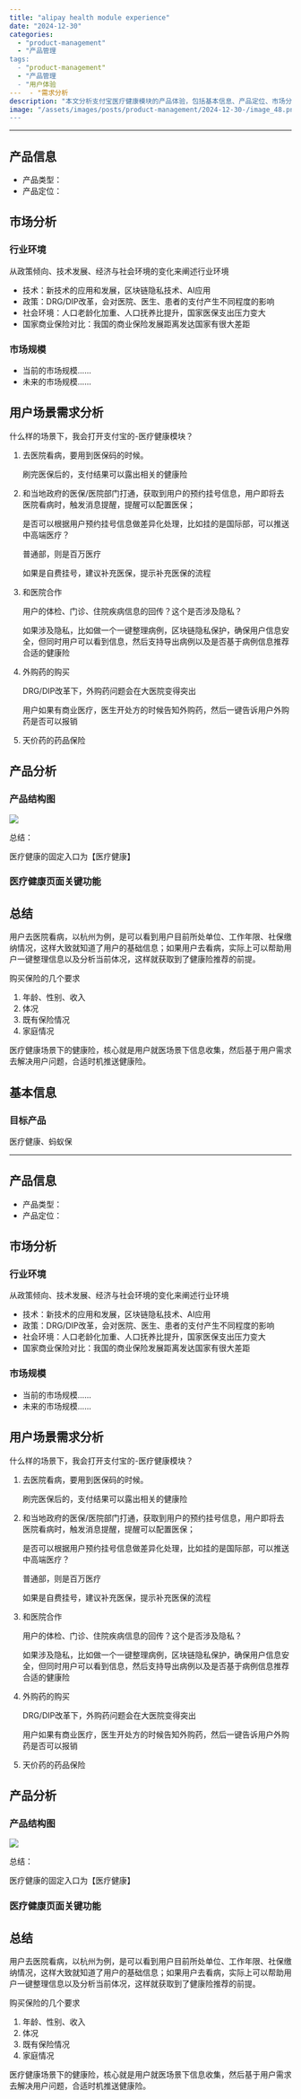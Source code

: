```yaml
---
title: "alipay health module experience"
date: "2024-12-30"
categories: 
  - "product-management"
  - "产品管理
tags:
  - "product-management"
  - "产品管理
  - "用户体验
---  - "需求分析
description: "本文分析支付宝医疗健康模块的产品体验，包括基本信息、产品定位、市场分析、用户场景需求分析等方面"
image: "/assets/images/posts/product-management/2024-12-30-/image_48.png
---
```



---

## 产品信息

* 产品类型：
* 产品定位：

## 市场分析

### 行业环境

从政策倾向、技术发展、经济与社会环境的变化来阐述行业环境

* 技术：新技术的应用和发展，区块链隐私技术、AI应用
* 政策：DRG/DIP改革，会对医院、医生、患者的支付产生不同程度的影响
* 社会环境：人口老龄化加重、人口抚养比提升，国家医保支出压力变大
* 国家商业保险对比：我国的商业保险发展距离发达国家有很大差距

### 市场规模

* 当前的市场规模......
* 未来的市场规模......

## 用户场景需求分析

什么样的场景下，我会打开支付宝的-医疗健康模块？

1. 去医院看病，要用到医保码的时候。

   刷完医保后的，支付结果可以露出相关的健康险

2. 和当地政府的医保/医院部门打通，获取到用户的预约挂号信息，用户即将去医院看病时，触发消息提醒，提醒可以配置医保；

   是否可以根据用户预约挂号信息做差异化处理，比如挂的是国际部，可以推送中高端医疗？

   普通部，则是百万医疗

   如果是自费挂号，建议补充医保，提示补充医保的流程

3. 和医院合作

   用户的体检、门诊、住院疾病信息的回传？这个是否涉及隐私？

   如果涉及隐私，比如做一个一键整理病例，区块链隐私保护，确保用户信息安全，但同时用户可以看到信息，然后支持导出病例以及是否基于病例信息推荐合适的健康险

4. 外购药的购买

   DRG/DIP改革下，外购药问题会在大医院变得突出

   用户如果有商业医疗，医生开处方的时候告知外购药，然后一键告诉用户外购药是否可以报销

5. 天价药的药品保险

## 产品分析

### 产品结构图

![](/assets/images/zhi-fu-bao-yi-liao-jian-kang-mo-kuai-chan-pin-ti-yan/image_48.png)

总结：

医疗健康的固定入口为【医疗健康】

### 医疗健康页面关键功能

## 总结

用户去医院看病，以杭州为例，是可以看到用户目前所处单位、工作年限、社保缴纳情况，这样大致就知道了用户的基础信息；如果用户去看病，实际上可以帮助用户一键整理信息以及分析当前体况，这样就获取到了健康险推荐的前提。

购买保险的几个要求

1. 年龄、性别、收入
2. 体况
3. 既有保险情况
4. 家庭情况

医疗健康场景下的健康险，核心就是用户就医场景下信息收集，然后基于用户需求去解决用户问题，合适时机推送健康险。
## 基本信息

### 目标产品
医疗健康、蚂蚁保

---

## 产品信息

* 产品类型：
* 产品定位：

## 市场分析

### 行业环境

从政策倾向、技术发展、经济与社会环境的变化来阐述行业环境

* 技术：新技术的应用和发展，区块链隐私技术、AI应用
* 政策：DRG/DIP改革，会对医院、医生、患者的支付产生不同程度的影响
* 社会环境：人口老龄化加重、人口抚养比提升，国家医保支出压力变大
* 国家商业保险对比：我国的商业保险发展距离发达国家有很大差距

### 市场规模

* 当前的市场规模......
* 未来的市场规模......

## 用户场景需求分析

什么样的场景下，我会打开支付宝的-医疗健康模块？

1. 去医院看病，要用到医保码的时候。

   刷完医保后的，支付结果可以露出相关的健康险

2. 和当地政府的医保/医院部门打通，获取到用户的预约挂号信息，用户即将去医院看病时，触发消息提醒，提醒可以配置医保；

   是否可以根据用户预约挂号信息做差异化处理，比如挂的是国际部，可以推送中高端医疗？

   普通部，则是百万医疗

   如果是自费挂号，建议补充医保，提示补充医保的流程

3. 和医院合作

   用户的体检、门诊、住院疾病信息的回传？这个是否涉及隐私？

   如果涉及隐私，比如做一个一键整理病例，区块链隐私保护，确保用户信息安全，但同时用户可以看到信息，然后支持导出病例以及是否基于病例信息推荐合适的健康险

4. 外购药的购买

   DRG/DIP改革下，外购药问题会在大医院变得突出

   用户如果有商业医疗，医生开处方的时候告知外购药，然后一键告诉用户外购药是否可以报销

5. 天价药的药品保险

## 产品分析

### 产品结构图

![](/assets/images/zhi-fu-bao-yi-liao-jian-kang-mo-kuai-chan-pin-ti-yan/image_48.png)

总结：

医疗健康的固定入口为【医疗健康】

### 医疗健康页面关键功能

## 总结

用户去医院看病，以杭州为例，是可以看到用户目前所处单位、工作年限、社保缴纳情况，这样大致就知道了用户的基础信息；如果用户去看病，实际上可以帮助用户一键整理信息以及分析当前体况，这样就获取到了健康险推荐的前提。

购买保险的几个要求

1. 年龄、性别、收入
2. 体况
3. 既有保险情况
4. 家庭情况

医疗健康场景下的健康险，核心就是用户就医场景下信息收集，然后基于用户需求去解决用户问题，合适时机推送健康险。

